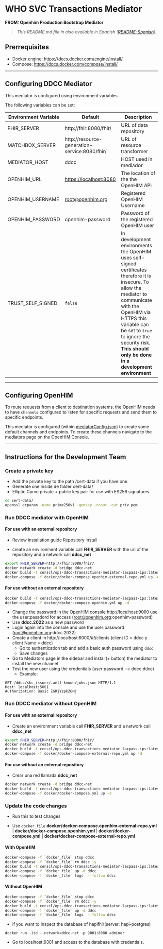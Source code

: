 # WHO SVC Transactions Mediator
**FROM: Openhim Production Bootstrap Mediator**

>_This README.md file in also available in Spanish ([README-Spanish](README-translated/README-Spanish.md))._

## Prerrequisites

* Docker engine: https://docs.docker.com/engine/install/ 
* Compose: https://docs.docker.com/compose/install/ 

---

## Configuring DDCC Mediator

This mediator is configured using environment variables.

The following variables can be set:

| Environment Variable | Default | Description |
| --- | --- | --- |
| FHIR_SERVER | http://fhir:8080/fhir/ | URL of data repository |
| MATCHBOX_SERVER | http://resource-generation-service:8080/fhir/ | URL of resource transformer |
| MEDIATOR_HOST | ddcc | HOST used in mediador|
| OPENHIM_URL | <https://localhost:8080> | The location of the the OpenHIM API |
| OPENHIM_USERNAME | root@openhim.org | Registered OpenHIM Username |
| OPENHIM_PASSWORD | openhim-password | Password of the registered OpenHIM user |
| TRUST_SELF_SIGNED | `false` | In development environments the OpenHIM uses self-signed certificates therefore it is insecure. To allow the mediator to communicate with the OpenHIM via HTTPS this variable can be set to `true` to ignore the security risk. **This should only be done in a development environment** |

---

## Configuring OpenHIM

To route requests from a client to destination systems, the OpenHIM needs to have `channels` configured to listen for specific requests and send them to specific endpoints.

This mediator is configured (within [mediatorConfig.json](mediatorConfig.json)) to create some default channels and endpoints. To create these channels navigate to the mediators page on the OpenHIM Console.

---

## Instructions for the Development Team

### Create a private key

* Add the private key to the path /cert-data if you have one.
* Generate one inside de folder cert-data/
* Elliptic Curve private + public key pair for use with ES256 signatures

```bash
cd cert-data/
openssl ecparam -name prime256v1 -genkey -noout -out priv.pem
```

### Run DDCC mediator with OpenHIM

#### For use with an external repository

* Review installation guide [Repository install](https://cens.atlassian.net/wiki/spaces/OD/pages/2011365377/Instalaci+n+Servidor+HL7+FHIR+OPS+DDCC+Repositorio)

* create an environment variable call **FHIR_SERVER** with the url of the repository and a network call **ddcc_net**

```bash
export FHIR_SERVER=http://fhir:8080/fhir/
docker network create -d bridge ddcc-net
docker build -t censcl/ops-ddcc-transactions-mediator-lacpass-ips:latest -t censcl/ops-ddcc-transactions-mediator-lacpass-ips:v1.0 -f Dockerfile.openhim .
docker-compose -f docker/docker-compose.openhim-external-repo.yml up -d
```
#### For use without an external repository 

```bash
docker build -t censcl/ops-ddcc-transactions-mediator-lacpass-ips:latest -t censcl/ops-ddcc-transactions-mediator-lacpass-ips:v1.0 -f Dockerfile.openhim .
docker-compose -f docker/docker-compose.openhim.yml up -d
```


* Change the password in the OpenHIM console http://localhost:9000 use the user:passdord for access (root@openhim.org:openhim-password)
* Use **ddcc.2022** as a new password
* Login again into the console and use the user:password (root@openhim.org:ddcc.2022)
* Create a client in http://localhost:9000/#!/clients (client ID = ddcc y client Name = ddcc)
    * Go to authentication tab and add a basic auth password using `ddcc`
    * Save changes
* Go to Mediators page in the sidebar and install(+ button) the mediator to install the new channel
* Test the new user using the credentials (user:password --> ddcc:ddcc)
    * Example:
```
GET /ddcc/shc_issuer/.well-known/jwks.json HTTP/1.1
Host: localhost:5001
Authorization: Basic ZGRjYzpkZGNj
```

### Run DDCC mediator without OpenHIM

#### For use with an external repository

* Create an environment variable call **FHIR_SERVER** and a network call **ddcc_net**

```bash
export FHIR_SERVER=http://fhir:8080/fhir/
docker network create -d bridge ddcc-net
docker build -t censcl/ops-ddcc-transactions-mediator-lacpass-ips:latest -t censcl/ops-ddcc-transactions-mediator-lacpass-ips:v1.0 .
docker-compose -f docker/docker-compose-external-repo.yml up -d
```

#### For use without an external repository 

* Crear una red llamada **ddcc_net**

```bash
docker network create -d bridge ddcc-net
docker build -t censcl/ops-ddcc-transactions-mediator-lacpass-ips:latest -t censcl/ops-ddcc-transactions-mediator-lacpass-ips:v1.0 .
docker-compose -f docker/docker-compose.yml up -d
```


### Update the code changes

* Run this to test changes

* Use `docker_file` **docker/docker-compose.openhim-external-repo.yml** | **docker/docker-compose.openhim.yml** | **docker/docker-compose.yml** | **docker/docker-compose-external-repo.yml**

#### With OpenHIM

```bash
docker-compose -f `docker_file` stop ddcc
docker-compose -f `docker_file` rm ddcc -y
docker build -t censcl/ops-ddcc-transactions-mediator-lacpass-ips:latest -t censcl/ops-ddcc-transactions-mediator-lacpass-ips:v1.0 -f Dockerfile.openhim .
docker-compose -f `docker_file` up -d ddcc
docker-compose -f `docker_file` logs  --follow ddcc
```

#### Without OpenHIM

```bash
docker-compose -f `docker_file` stop ddcc
docker-compose -f `docker_file` rm ddcc -y
docker build -t censcl/ops-ddcc-transactions-mediator-lacpass-ips:latest -t censcl/ops-ddcc-transactions-mediator-lacpass-ips:v1.0 .
docker-compose -f `docker_file` up -d ddcc
docker-compose -f `docker_file` logs  --follow ddcc
```

* if you want to inspect the database of hapifhir(server: hapi-postgres)

```
docker run -itd --network=ddcc-net -p 9001:8080 adminer
```
* Go to localhost:9001 and access to the database with credentials.

